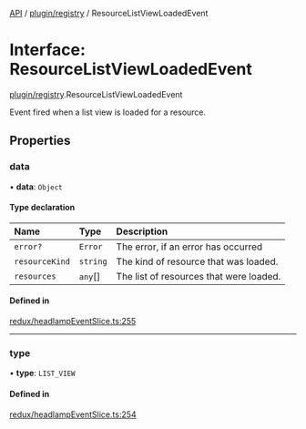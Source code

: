 [API](../API.md) / [plugin/registry](../modules/plugin_registry.md) / ResourceListViewLoadedEvent

# Interface: ResourceListViewLoadedEvent

[plugin/registry](../modules/plugin_registry.md).ResourceListViewLoadedEvent

Event fired when a list view is loaded for a resource.

## Properties

### data

• **data**: `Object`

#### Type declaration

| Name | Type | Description |
| :------ | :------ | :------ |
| `error?` | `Error` | The error, if an error has occurred |
| `resourceKind` | `string` | The kind of resource that was loaded. |
| `resources` | `any`[] | The list of resources that were loaded. |

#### Defined in

[redux/headlampEventSlice.ts:255](https://github.com/headlamp-k8s/headlamp/blob/072d2509b/frontend/src/redux/headlampEventSlice.ts#L255)

___

### type

• **type**: `LIST_VIEW`

#### Defined in

[redux/headlampEventSlice.ts:254](https://github.com/headlamp-k8s/headlamp/blob/072d2509b/frontend/src/redux/headlampEventSlice.ts#L254)

